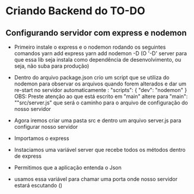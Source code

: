 # Criando Backend do TO-DO

## Configurando servidor com express e nodemon 
- Primeiro instale o express e o nodemon rodando os seguintes comandos 
yarn add express 
yarn add nodemon -D 
(O '-D' server para que essa lib seja instala como dependência de desenvolvimento, ou seja, não suba para produção)

- Dentro do arquivo package.json crio um script que se utiliza do nodemon para observar os arquivos quando forem alterados e dar um re-start no servidor automaticamente  :
"scripts": {
    "dev": "nodemon"
  }
OBS: Preste atenção ao que está escrito em "main" altere para "main": ""src/server.js" que será o caminho para o arquivo de configuração do nosso servidor

- Agora iremos criar uma pasta src e dentro um arquivo server.js para configurar nosso servidor 
- Importamos o express
- Instaciamos uma variável server que recebe todos os métodos dentro de express
- Permitimos que a aplicação entenda o Json
- usamos essa variável para chamar uma porta onde nosso servidor estará escutando ()

